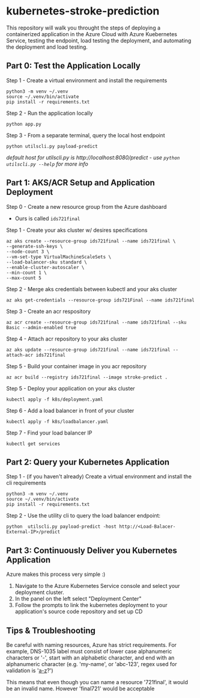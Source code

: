 # kubernetes-stroke-prediction
This repository will walk you throught the steps of deploying a containerized application in the Azure Cloud with Azure Kuebernetes Service, testing the endpoint, load testing the deployment, and automating the deployment and load testing.

## Part 0: Test the Application Locally
Step 1 - Create a virtual environment and install the requirements
```
python3 -m venv ~/.venv
source ~/.venv/bin/activate
pip install -r requirements.txt
```

Step 2 - Run the application locally
```
python app.py
```

Step 3 - From a separate terminal, query the local host endpoint
```
python utilscli.py payload-predict
```
*default host for utilscli.py is http://localhost:8080/predict - use `python utilscli.py --help` for more info*

## Part 1: AKS/ACR Setup and Application Deployment 
Step 0 - Create a new resource group from the Azure dashboard 
* Ours is called `ids721final`

Step 1 - Create your aks cluster w/ desires specifications
```
az aks create --resource-group ids721final --name ids721final \
--generate-ssh-keys \
--node-count 3 \
--vm-set-type VirtualMachineScaleSets \
--load-balancer-sku standard \
--enable-cluster-autoscaler \
--min-count 1 \
--max-count 5
```

Step 2 - Merge aks credentials between kubectl and your aks cluster
```
az aks get-credentials --resource-group ids721Final --name ids721final
```

Step 3 - Create an acr respository
```
az acr create --resource-group ids721final --name ids721final --sku Basic --admin-enabled true
```

Step 4 - Attach acr repository to your aks cluster
```
az aks update --resource-group ids721final --name ids721final --attach-acr ids721final
```

Step 5 - Build your container image in you acr repository
```
az acr build --registry ids721final --image stroke-predict .
```

Step 5 - Deploy your application on your aks cluster
```
kubectl apply -f k8s/deployment.yaml
```

Step 6 - Add a load balancer in front of your cluster
```
kubectl apply -f k8s/loadbalancer.yaml
```

Step 7 - Find your load balancer IP
```
kubectl get services
```

## Part 2: Query your Kubernetes Application
Step 1 - (if you haven't already) Create a virtual environment and install the cli requirements
```
python3 -m venv ~/.venv
source ~/.venv/bin/activate
pip install -r requirements.txt
```

Step 2 - Use the utility cli to query the load balancer endpoint:
```
python  utilscli.py payload-predict -host http://<Load-Balacer-External-IP>/predict
```

## Part 3: Continuously Deliver you Kubernetes Application
Azure makes this process very simple :)  

1. Navigate to the Azure Kubernetes Service console and select your deployment cluster.  
2. In the panel on the left select "Deployment Center"  
3. Follow the prompts to link the kubernetes deployment to your application's source code repository and set up CD

## Tips & Troubleshooting

Be careful with naming resources, Azure has strict requirements. For example, DNS-1035 label must consist of lower case alphanumeric characters or '-', start with an alphabetic character, and end with an alphanumeric character (e.g. 'my-name',  or 'abc-123', regex used for validation is '[a-z]([-a-z0-9]*[a-z0-9])?')

This means that even though you can name a resource '721final', it would be an invalid name. However 'final721' would be acceptable

